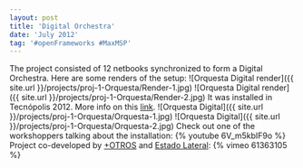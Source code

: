 ```yaml
---
layout: post
title: 'Digital Orchestra'
date: 'July 2012'
tag: '#openFrameworks #MaxMSP'
---
```

The project consisted of 12 netbooks synchronized to form a Digital Orchestra. Here are some renders of the setup:
![Orquesta Digital render]({{ site.url }}/projects/proj-1-Orquesta/Render-1.jpg)
![Orquesta Digital render]({{ site.url }}/projects/proj-1-Orquesta/Render-2.jpg)
It was installed in Tecnópolis 2012. More info on this [link](https://www.educ.ar/recursos/110644/orquesta-digital-musica-con-netbooks).
![Orquesta Digital]({{ site.url }}/projects/proj-1-Orquesta/Orquesta-1.jpg)
![Orquesta Digital]({{ site.url }}/projects/proj-1-Orquesta/Orquesta-2.jpg)
Check out one of the workshoppers talking about the installation:
{% youtube 6V_m5kbIF9o %}
Project co-developed by [+OTROS](http://masotros.com/) and [Estado Lateral](http://estadolateral.net/):
{% vimeo 61363105 %}

